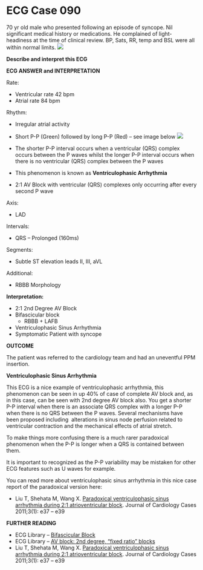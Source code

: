 # ECG Case 090


70 yr old male who presented following an episode of syncope. Nil significant medical history or medications. He complained of light-headiness at the time of clinical review. BP, Sats, RR, temp and BSL were all within normal limits.
![](https://litfl.com/wp-content/uploads/2018/08/ECG-Case-090-LITFL-Top-100-EKG.jpg)



**Describe and interpret this ECG** 

**ECG ANSWER and INTERPRETATION** 


Rate:


- Ventricular rate 42 bpm
- Atrial rate 84 bpm


Rhythm:


- Irregular atrial activity
- Short P-P (Green) followed by long P-P (Red) – see image below
![](https://litfl.com/wp-content/uploads/2018/08/ECG-Case-090b-LITFL-Top-100-EKG.jpg)

- The shorter P-P interval occurs when a ventricular (QRS) complex occurs between the P waves whilst the longer P-P interval occurs when there is no ventricular (QRS) complex between the P waves
- This phenomenon is known as **Ventriculophasic Arrhythmia** 
- 2:1 AV Block with ventricular (QRS) complexes only occurring after every second P wave


Axis:


- LAD


Intervals:


- QRS – Prolonged (160ms)


Segments:




- Subtle ST elevation leads II, III, aVL


Additional:

- RBBB Morphology



**Interpretation:** 

- 2:1 2nd Degree AV Block
- Bifascicular block
	- RBBB + LAFB
- Ventriculophasic Sinus Arrhythmia
- Symptomatic Patient with syncope

**OUTCOME** 


The patient was referred to the cardiology team and had an uneventful PPM insertion.



**Ventriculophasic Sinus Arrhythmia** 


This ECG is a nice example of ventriculophasic arrhythmia, this phenomenon can be seen in up 40% of case of complete AV block and, as in this case, can be seen with 2nd degree AV block also.
You get a shorter P-P interval when there is an associate QRS complex with a longer P-P when there is no QRS between the P waves. Several mechanisms have been proposed including  alterations in sinus node perfusion related to ventricular contraction and the mechanical effects of atrial stretch.


To make things more confusing there is a much rarer paradoxical phenomenon when the P-P is longer when a QRS is contained between them.


It is important to recognized as the P-P variability may be mistaken for other ECG features such as U waves for example.


You can read more about ventriculophasic sinus arrhythmia in this nice case report of the paradoxical version here:

- Liu T, Shehata M, Wang X. [Paradoxical ventriculophasic sinus arrhythmia during 2:1 atrioventricular block](https://www.journalofcardiologycases.com/article/S1878-5409(10)00057-5/fulltext). Journal of Cardiology Cases 2011;3(1): e37 – e39

**FURTHER READING** 

- ECG Library – [Bifascicular Block](https://litfl.com/bifascicular-block-ecg-library/)
- ECG Library – [AV block: 2nd degree, “fixed ratio” blocks](https://litfl.com/av-block-2nd-degree-fixed-ratio-blocks/)
- Liu T, Shehata M, Wang X. [Paradoxical ventriculophasic sinus arrhythmia during 2:1 atrioventricular block](https://www.journalofcardiologycases.com/article/S1878-5409(10)00057-5/fulltext). Journal of Cardiology Cases 2011;3(1): e37 – e39

